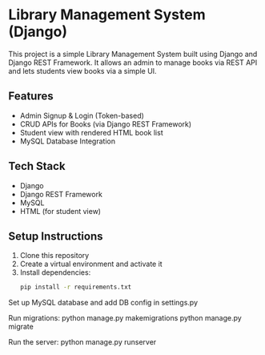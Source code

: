 # Library Management System (Django)

This project is a simple Library Management System built using Django and Django REST Framework. It allows an admin to manage books via REST API and lets students view books via a simple UI.

## Features

- Admin Signup & Login (Token-based)
- CRUD APIs for Books (via Django REST Framework)
- Student view with rendered HTML book list
- MySQL Database Integration

## Tech Stack

- Django
- Django REST Framework
- MySQL
- HTML (for student view)

## Setup Instructions

1. Clone this repository
2. Create a virtual environment and activate it
3. Install dependencies:
   ```bash
   pip install -r requirements.txt

Set up MySQL database and add DB config in settings.py

Run migrations:
python manage.py makemigrations
python manage.py migrate

Run the server:
python manage.py runserver
